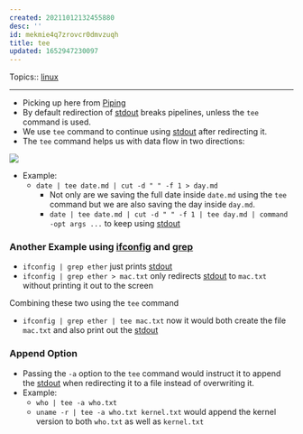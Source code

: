 ```yaml
---
created: 20211012132455880
desc: ''
id: mekmie4q7zrovcr0dmvzuqh
title: tee
updated: 1652947230097
---
```

   
Topics::  [linux](../topics/linux.md)   
   
   
---   
   
   
- Picking up here from [Piping](../devlog/piping.md)   
- By default redirection of [stdout](../devlog/stdout.md) breaks pipelines, unless the `tee` command is used.   
- We use `tee` command to continue using [stdout](../devlog/stdout.md) after redirecting it.   
- The `tee` command helps us with data flow in two directions:   
   
![](https://raw.githubusercontent.com/zubayrrr/twiki/main/bin/image.mgl2zixejh.png)   
   
   
- Example:   
  - `date | tee date.md | cut -d " " -f 1 > day.md`   
    - Not only are we saving the full date inside `date.md` using the `tee` command but we are also saving the day inside `day.md`.   
    - `date | tee date.md | cut -d " " -f 1 | tee day.md | command -opt args ...` to keep using [stdout](../devlog/stdout.md)   
   
### Another Example using [ifconfig](../devlog/ifconfig.md) and [grep](../devlog/grep.md)   
   
   
- `ifconfig | grep ether` just prints [stdout](../devlog/stdout.md)   
- `ifconfig | grep ether > mac.txt` only redirects [stdout](../devlog/stdout.md) to `mac.txt` without printing it out to the screen   
   
Combining these two using the `tee` command   
   
   
- `ifconfig | grep ether | tee mac.txt` now it would both create the file `mac.txt` and also print out the [stdout](../devlog/stdout.md)   
   
### Append Option   
   
   
- Passing the `-a` option to the `tee` command would instruct it to append the [stdout](../devlog/stdout.md) when redirecting it to a file instead of overwriting it.   
- Example:   
  - `who | tee -a who.txt`   
  - `uname -r | tee -a who.txt kernel.txt` would append the kernel version to both `who.txt` as well as `kernel.txt`